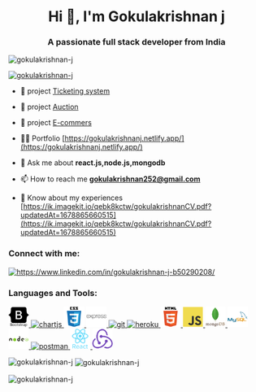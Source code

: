 <h1 align="center">Hi 👋, I'm Gokulakrishnan j</h1>
<h3 align="center">A passionate full stack developer from India</h3>

<p align="left"> <img src="https://komarev.com/ghpvc/?username=gokulakrishnan-j&label=Profile%20views&color=0e75b6&style=flat" alt="gokulakrishnan-j" /> </p>

<p align="left"> <a href="https://github.com/ryo-ma/github-profile-trophy"><img src="https://github-profile-trophy.vercel.app/?username=gokulakrishnan-j" alt="gokulakrishnan-j" /></a> </p>

- 🔭 project [Ticketing system](https://ticketing-system-for-query.netlify.app)

- 🔭 project [Auction](https://strong-biscochitos-e35744.netlify.app)

- 🔭 project [E-commers](https://astonishing-blancmange-b1fd4a.netlify.app)

- 👨‍💻 Portfolio [https://gokulakrishnanj.netlify.app/](https://gokulakrishnanj.netlify.app/)

- 💬 Ask me about **react.js,node.js,mongodb**

- 📫 How to reach me **gokulakrishnan252@gmail.com**

- 📄 Know about my experiences [https://ik.imagekit.io/qebk8kctw/gokulakrishnanCV.pdf?updatedAt=1678865660515](https://ik.imagekit.io/qebk8kctw/gokulakrishnanCV.pdf?updatedAt=1678865660515)

<h3 align="left">Connect with me:</h3>
<p align="left">
<a href="https://linkedin.com/in/https://www.linkedin.com/in/gokulakrishnan-j-b50290208/" target="blank"><img align="center" src="https://raw.githubusercontent.com/rahuldkjain/github-profile-readme-generator/master/src/images/icons/Social/linked-in-alt.svg" alt="https://www.linkedin.com/in/gokulakrishnan-j-b50290208/" height="30" width="40" /></a>
</p>

<h3 align="left">Languages and Tools:</h3>
<p align="left"> <a href="https://getbootstrap.com" target="_blank" rel="noreferrer"> <img src="https://raw.githubusercontent.com/devicons/devicon/master/icons/bootstrap/bootstrap-plain-wordmark.svg" alt="bootstrap" width="40" height="40"/> </a> <a href="https://www.chartjs.org" target="_blank" rel="noreferrer"> <img src="https://www.chartjs.org/media/logo-title.svg" alt="chartjs" width="40" height="40"/> </a> <a href="https://www.w3schools.com/css/" target="_blank" rel="noreferrer"> <img src="https://raw.githubusercontent.com/devicons/devicon/master/icons/css3/css3-original-wordmark.svg" alt="css3" width="40" height="40"/> </a> <a href="https://expressjs.com" target="_blank" rel="noreferrer"> <img src="https://raw.githubusercontent.com/devicons/devicon/master/icons/express/express-original-wordmark.svg" alt="express" width="40" height="40"/> </a> <a href="https://git-scm.com/" target="_blank" rel="noreferrer"> <img src="https://www.vectorlogo.zone/logos/git-scm/git-scm-icon.svg" alt="git" width="40" height="40"/> </a> <a href="https://heroku.com" target="_blank" rel="noreferrer"> <img src="https://www.vectorlogo.zone/logos/heroku/heroku-icon.svg" alt="heroku" width="40" height="40"/> </a> <a href="https://www.w3.org/html/" target="_blank" rel="noreferrer"> <img src="https://raw.githubusercontent.com/devicons/devicon/master/icons/html5/html5-original-wordmark.svg" alt="html5" width="40" height="40"/> </a> <a href="https://developer.mozilla.org/en-US/docs/Web/JavaScript" target="_blank" rel="noreferrer"> <img src="https://raw.githubusercontent.com/devicons/devicon/master/icons/javascript/javascript-original.svg" alt="javascript" width="40" height="40"/> </a> <a href="https://www.mongodb.com/" target="_blank" rel="noreferrer"> <img src="https://raw.githubusercontent.com/devicons/devicon/master/icons/mongodb/mongodb-original-wordmark.svg" alt="mongodb" width="40" height="40"/> </a> <a href="https://www.mysql.com/" target="_blank" rel="noreferrer"> <img src="https://raw.githubusercontent.com/devicons/devicon/master/icons/mysql/mysql-original-wordmark.svg" alt="mysql" width="40" height="40"/> </a> <a href="https://nodejs.org" target="_blank" rel="noreferrer"> <img src="https://raw.githubusercontent.com/devicons/devicon/master/icons/nodejs/nodejs-original-wordmark.svg" alt="nodejs" width="40" height="40"/> </a> <a href="https://postman.com" target="_blank" rel="noreferrer"> <img src="https://www.vectorlogo.zone/logos/getpostman/getpostman-icon.svg" alt="postman" width="40" height="40"/> </a> <a href="https://reactjs.org/" target="_blank" rel="noreferrer"> <img src="https://raw.githubusercontent.com/devicons/devicon/master/icons/react/react-original-wordmark.svg" alt="react" width="40" height="40"/> </a> <a href="https://redux.js.org" target="_blank" rel="noreferrer"> <img src="https://raw.githubusercontent.com/devicons/devicon/master/icons/redux/redux-original.svg" alt="redux" width="40" height="40"/> </a> </p>

<p><img align="left" src="https://github-readme-stats.vercel.app/api/top-langs?username=gokulakrishnan-j&show_icons=true&locale=en&layout=compact" alt="gokulakrishnan-j" /></p>

<p>&nbsp;<img align="center" src="https://github-readme-stats.vercel.app/api?username=gokulakrishnan-j&show_icons=true&locale=en" alt="gokulakrishnan-j" /></p>

<p><img align="center" src="https://github-readme-streak-stats.herokuapp.com/?user=gokulakrishnan-j&" alt="gokulakrishnan-j" /></p>
